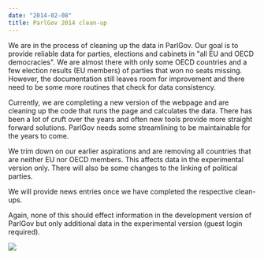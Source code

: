 ```yaml
---
date: "2014-02-08"
title: ParlGov 2014 clean-up
---
```


We are in the process of cleaning up the data in ParlGov. Our goal is to provide reliable data for parties, elections and cabinets in "all EU and OECD democracies". We are almost there with only some OECD countries and a few election results (EU members) of parties that won no seats missing. However, the documentation still leaves room for improvement and there need to be some more routines that check for data consistency.

Currently, we are completing a new version of the webpage and are cleaning up the code that runs the page and calculates the data. There has been a lot of cruft over the years and often new tools provide more straight forward solutions. ParlGov needs some streamlining to be maintainable for the years to come.

We trim down on our earlier aspirations and are removing all countries that are neither EU nor OECD members. This affects data in the experimental version only. There will also be some changes to the linking of political parties.

We will provide news entries once we have completed  the respective clean-ups. 

Again, none of this should effect information in the development version of ParlGov but only additional data in the experimental version (guest login required).


![](/images/parliament-netherlands.jpg)

